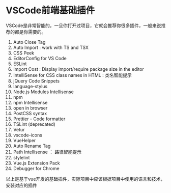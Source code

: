 # VSCode前端基础插件

VSCode是非常智能的，一旦你打开过项目，它就会推荐你很多插件，一般来说推荐的都是你需要的。

1. Auto Close Tag
2. Auto Import : work with TS and TSX
3. CSS Peek
4. EditorConfig for VS Code
5. ESLint
6. Import Cost : Display import/require package size in the editor
7. IntelliSense for CSS class names in HTML : 类名智能提示
8. jQuery Code Snippets
9. language-stylus
10. Node.js Modules Intellisense
11. npm
12. npm Intellisense
13. open in browser
14. PostCSS syntax
15. Prettier - Code formatter
16. TSLint (deprecated)
17. Vetur
18. vscode-icons
19. VueHelper
20. Auto Rename Tag
21. Path Intellisense ： 路径智能提示
22. stylelint
23. Vue.js Extension Pack
24. Debugger for Chrome

以上是基于vue开发的基础插件，实际项目中应该根据项目中使用的语言和技术，安装对应的插件